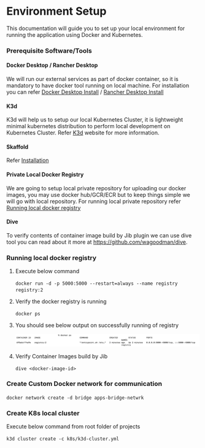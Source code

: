 # Environment Setup
This documentation will guide you to set up your local environment for running the application using Docker and Kubernetes. 

### Prerequisite Software/Tools

#### Docker Desktop / Rancher Desktop
We will run our external services as part of docker container, so it is mandatory to have docker tool running on 
local machine. For installation you can refer [Docker Desktop Install](https://docs.docker.com/desktop/)
/ [Rancher Desktop Install](https://docs.rancherdesktop.io/getting-started/installation)

#### K3d
K3d will help us to setup our local Kubernetes Cluster, it is lightweight minimal kubernetes distribution to perform 
local development on Kubernetes Cluster. Refer [K3d](https://k3d.io/v5.6.0/) website for more information.

#### Skaffold
Refer [Installation](https://skaffold.dev/docs/install/)

#### Private Local Docker Registry
We are going to setup local private repository for uploading our docker images, you may use docker hub/GCR/ECR 
but to keep things simple we will go with local repository. For running local private repository refer 
[Running local docker registry](#running-local-docker-registry)

#### Dive
To verify contents of container image build by Jib plugin we can use dive tool you can read about it more 
at https://github.com/wagoodman/dive.

### Running local docker registry

1. Execute below command

    `docker run -d -p 5000:5000 --restart=always --name registry registry:2`
2. Verify the docker registry is running

    `docker ps`

3. You should see below output on successfully running of registry

    ![docker_ps_registry.png](readme-resources%2Fdocker_ps_registry.png)

4. Verify Container Images build by Jib

   `dive <docker-image-id>`

### Create Custom Docker network for communication

`docker network create -d bridge apps-bridge-netwrk`

### Create K8s local cluster

Execute below command from root folder of projects

`k3d cluster create -c k8s/k3d-cluster.yml `